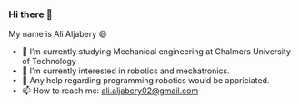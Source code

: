 ### Hi there 👋


My name is Ali Aljabery 😄

- 🔭 I’m currently studying Mechanical engineering at Chalmers University of Technology
- 🌱 I’m currently interested in robotics and mechatronics.
- 🤔 Any help regarding programming robotics would be appriciated.
- 📫 How to reach me: ali.aljabery02@gmail.com

